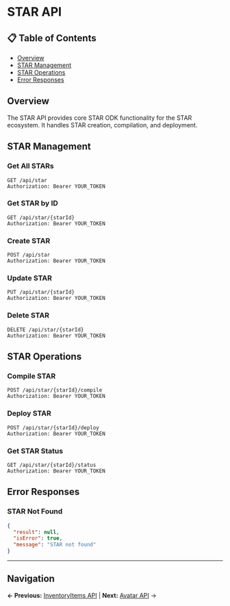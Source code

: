 # STAR API

## 📋 **Table of Contents**

- [Overview](#overview)
- [STAR Management](#star-management)
- [STAR Operations](#star-operations)
- [Error Responses](#error-responses)

## Overview

The STAR API provides core STAR ODK functionality for the STAR ecosystem. It handles STAR creation, compilation, and deployment.

## STAR Management

### Get All STARs
```http
GET /api/star
Authorization: Bearer YOUR_TOKEN
```

### Get STAR by ID
```http
GET /api/star/{starId}
Authorization: Bearer YOUR_TOKEN
```

### Create STAR
```http
POST /api/star
Authorization: Bearer YOUR_TOKEN
```

### Update STAR
```http
PUT /api/star/{starId}
Authorization: Bearer YOUR_TOKEN
```

### Delete STAR
```http
DELETE /api/star/{starId}
Authorization: Bearer YOUR_TOKEN
```

## STAR Operations

### Compile STAR
```http
POST /api/star/{starId}/compile
Authorization: Bearer YOUR_TOKEN
```

### Deploy STAR
```http
POST /api/star/{starId}/deploy
Authorization: Bearer YOUR_TOKEN
```

### Get STAR Status
```http
GET /api/star/{starId}/status
Authorization: Bearer YOUR_TOKEN
```

## Error Responses

### STAR Not Found
```json
{
  "result": null,
  "isError": true,
  "message": "STAR not found"
}
```

---

## Navigation

**← Previous:** [InventoryItems API](InventoryItems-API.md) | **Next:** [Avatar API](Avatar-API.md) →
